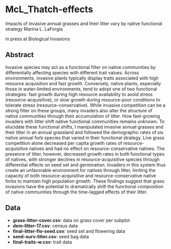 # McL_Thatch-effects
Impacts of invasive annual grasses and their litter vary by native functional strategy
Marina L. LaForgia

in press at Biological Invasions

## Abstract

Invasive species may act as a functional filter on native communities by differentially affecting species with different trait values. Across environments, invasive plants typically display traits associated with high resource acquisition and fast growth. Conversely, native plants, especially those in water-limited environments, tend to adopt one of two functional strategies: fast growth during high resource availability to avoid stress (resource-acquisitive), or slow growth during resource-poor conditions to tolerate stress (resource-conservative). While invasive competition can be a strong filter on these groups, many invaders also alter the structure of native communities through their accumulation of litter. How fast-growing invaders with litter shift native functional communities remains unknown. To elucidate these functional shifts, I manipulated invasive annual grasses and their litter in an annual grassland and followed the demographic rates of six native annual forb species that varied in their functional strategy. Live grass competition alone decreased per capita growth rates of resource-acquisitive natives and had no effect on resource-conservative natives. The presence of litter, however, decreased growth rates in both functional types of natives, with stronger declines in resource-acquisitive species through differential effects on seed set and germination. Invaders in this system thus create an unfavorable environment for natives through litter, limiting the capacity of both resource-acquisitive and resource-conservative native forbs to maintain high population growth. These findings suggest that grass invasions have the potential to dramatically shift the functional composition of native communities through the time-lagged effects of their litter.

## Data

* __grass-litter-cover.csv__: data on grass cover per subplot
* __dem-litter-17.csv__: census data
* __final-litter-flo-seed.csv__: seed set and flowering data
* __seed-surv-litter.csv__: seed bag data
* __final-traits-w.csv__: trait data

